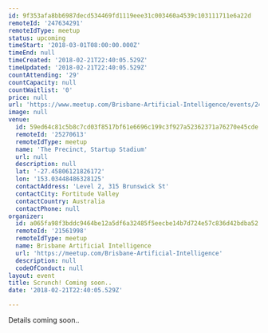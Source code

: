 ```yaml
---
id: 9f353afa8bb6987decd534469fd1119eee31c003460a4539c103111711e6a22d
remoteId: '247634291'
remoteIdType: meetup
status: upcoming
timeStart: '2018-03-01T08:00:00.000Z'
timeEnd: null
timeCreated: '2018-02-21T22:40:05.529Z'
timeUpdated: '2018-02-21T22:40:05.529Z'
countAttending: '29'
countCapacity: null
countWaitlist: '0'
price: null
url: 'https://www.meetup.com/Brisbane-Artificial-Intelligence/events/247634291/'
image: null
venue:
  id: 59ed64c81c5b8c7cd03f8517bf61e6696c199c3f927a52362371a76270e45cde
  remoteId: '25270613'
  remoteIdType: meetup
  name: 'The Precinct, Startup Stadium'
  url: null
  description: null
  lat: '-27.45806121826172'
  lon: '153.03448486328125'
  contactAddress: 'Level 2, 315 Brunswick St'
  contactCity: Fortitude Valley
  contactCountry: Australia
  contactPhone: null
organizer:
  id: a065fa98f3bddc9464be12a5df6a32485f5eecbe14b7d724e57c836d42bdba52
  remoteId: '21561998'
  remoteIdType: meetup
  name: Brisbane Artificial Intelligence
  url: 'https://meetup.com/Brisbane-Artificial-Intelligence'
  description: null
  codeOfConduct: null
layout: event
title: Scrunch! Coming soon..
date: '2018-02-21T22:40:05.529Z'

---
```

<p>Details coming soon..</p>
